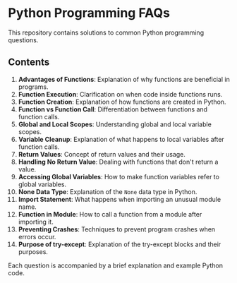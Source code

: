 # Python Programming FAQs

This repository contains solutions to common Python programming questions.

## Contents

1. **Advantages of Functions**: Explanation of why functions are beneficial in programs.
2. **Function Execution**: Clarification on when code inside functions runs.
3. **Function Creation**: Explanation of how functions are created in Python.
4. **Function vs Function Call**: Differentiation between functions and function calls.
5. **Global and Local Scopes**: Understanding global and local variable scopes.
6. **Variable Cleanup**: Explanation of what happens to local variables after function calls.
7. **Return Values**: Concept of return values and their usage.
8. **Handling No Return Value**: Dealing with functions that don't return a value.
9. **Accessing Global Variables**: How to make function variables refer to global variables.
10. **None Data Type**: Explanation of the `None` data type in Python.
11. **Import Statement**: What happens when importing an unusual module name.
12. **Function in Module**: How to call a function from a module after importing it.
13. **Preventing Crashes**: Techniques to prevent program crashes when errors occur.
14. **Purpose of try-except**: Explanation of the try-except blocks and their purposes.

Each question is accompanied by a brief explanation and example Python code.
